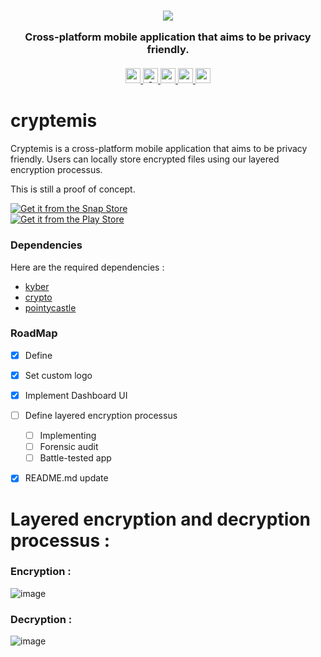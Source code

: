 <h3 align="center">

<p align="center">
<img src="https://i.imgur.com/Pmp0NQd.png" />
</p>

  Cross-platform mobile application that aims to be privacy friendly.<br><br>
  <a href="#">
      <img src="https://img.shields.io/badge/License-GPLv3-blue.svg" alt="cryptemis" height=24 title="cryptemis">
    <img src="https://awesome.re/badge.svg" alt="Awesome" height=24>
    <img src="https://img.shields.io/github/contributors/nzkoxzu/cryptemis.svg?style=plastic&logo=appveyor&logo=appveyor&color=success" alt="cryptemis" height=24>
            <img src="https://img.shields.io/github/forks/nzkoxzu/cryptemis.svg?style=plastic&logo=appveyor&logo=appveyor&color=red" alt="cryptemis" height=24>
    <img src="https://img.shields.io/github/issues/nzkoxzu/cryptemis.svg?style=plastic&logo=appveyor&logo=appveyor&color=orange" alt="cryptemis" height=24>
  </a>

</h3>


# cryptemis



Cryptemis is a cross-platform mobile application that aims to be privacy friendly. Users can locally store encrypted files using our layered encryption processus. 




This is still a proof of concept.

[![Get it from the Snap Store](https://snapcraft.io/static/images/badges/en/snap-store-black.svg)](https://snapcraft.io/cryptemis)  
[![Get it from the Play Store](https://upload.wikimedia.org/wikipedia/commons/7/78/Google_Play_Store_badge_EN.svg)](https://play.google.com/store/apps/details?id=org.nzkoxzu.cryptemis)





### Dependencies

Here are the required dependencies :
* [kyber](https://pub.dev/packages/kyber)
* [crypto](https://pub.dev/packages/crypto)
* [pointycastle](https://pub.dev/packages/pointycastle)


### RoadMap

- [x] Define
- [x] Set custom logo
- [x] Implement Dashboard UI
- [ ] Define layered encryption processus
  - [ ] Implementing
  - [ ] Forensic audit
  - [ ] Battle-tested app
- [x] README.md update



# Layered encryption and decryption processus :

### Encryption :

![image](https://user-images.githubusercontent.com/79084290/227641238-ec4fa01b-415b-4f4d-952c-2c3c32832643.png)

### Decryption :

![image](https://user-images.githubusercontent.com/79084290/227642276-8c652d3f-5699-4455-aea1-67be536f17a4.png)


